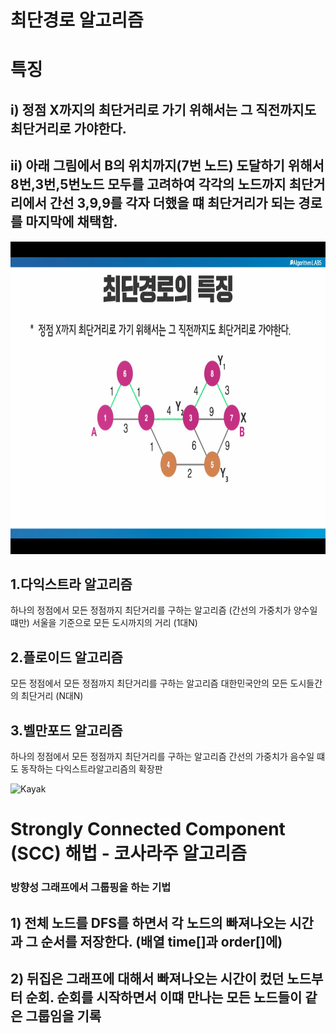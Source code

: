 최단경로 알고리즘
=
# 특징
## i) 정점 X까지의 최단거리로 가기 위해서는 그 직전까지도 최단거리로 가야한다.
## ii) 아래 그림에서 B의 위치까지(7번 노드) 도달하기 위해서 8번,3번,5번노드 모두를 고려하여 각각의 노드까지 최단거리에서 간선 3,9,9를 각자 더했을 떄 최단거리가 되는 경로를 마지막에 채택함.
<img src="./nearestDistance.png" width="800px" height="500px" ></img>

1.다익스트라 알고리즘
--------------------
 하나의 정점에서 모든 정점까지 최단거리를 구하는 알고리즘 (간선의 가중치가 양수일 떄만)
 서울을 기준으로 모든 도시까지의 거리 (1대N)

2.플로이드 알고리즘
--------------------
모든 정점에서 모든 정점까지 최단거리를 구하는 알고리즘
대한민국안의 모든 도시들간의 최단거리 (N대N)

3.벨만포드 알고리즘
-------------------
하나의 정점에서 모든 정점까지 최단거리를 구하는 알고리즘
간선의 가중치가 음수일 떄도 동작하는 다익스트라알고리즘의 확장판

![Kayak][logo]

[logo]: url "To go kayaking."

Strongly Connected Component (SCC) 해법 - 코사라주 알고리즘
=
### 방향성 그래프에서 그룹핑을 하는 기법
## 1) 전체 노드를 DFS를 하면서 각 노드의 빠져나오는 시간과 그 순서를 저장한다. (배열 time[]과 order[]에)
## 2) 뒤집은 그래프에 대해서 빠져나오는 시간이 컸던 노드부터 순회. 순회를 시작하면서 이떄 만나는 모든 노드들이 같은 그룹임을 기록
